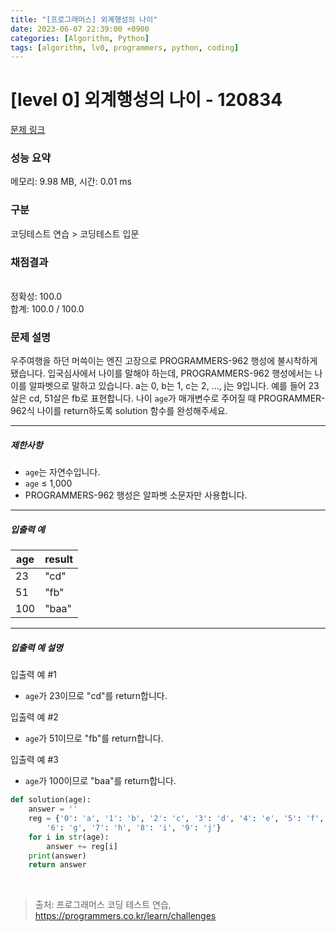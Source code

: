 ```yaml
---
title: "[프로그래머스] 외계행성의 나이"
date: 2023-06-07 22:39:00 +0900
categories: [Algorithm, Python]
tags: [algorithm, lv0, programmers, python, coding]
---
```


# [level 0] 외계행성의 나이 - 120834

[문제 링크](https://school.programmers.co.kr/learn/courses/30/lessons/120834)

### 성능 요약

메모리: 9.98 MB, 시간: 0.01 ms

### 구분

코딩테스트 연습 > 코딩테스트 입문

### 채점결과

<br/>정확성: 100.0<br/>합계: 100.0 / 100.0

### 문제 설명

<p>우주여행을 하던 머쓱이는 엔진 고장으로 PROGRAMMERS-962 행성에 불시착하게 됐습니다. 입국심사에서 나이를 말해야 하는데, PROGRAMMERS-962 행성에서는 나이를 알파벳으로 말하고 있습니다. a는 0, b는 1, c는 2, ..., j는 9입니다. 예를 들어 23살은 cd, 51살은 fb로 표현합니다. 나이 <code>age</code>가 매개변수로 주어질 때 PROGRAMMER-962식 나이를 return하도록 solution 함수를 완성해주세요.</p>

<hr>

<h5>제한사항</h5>

<ul>
<li><code>age</code>는 자연수입니다.</li>
<li><code>age</code> ≤ 1,000</li>
<li>PROGRAMMERS-962 행성은 알파벳 소문자만 사용합니다.</li>
</ul>

<hr>

<h5>입출력 예</h5>

| age | result |
|-----|--------|
| 23  | "cd"   |
| 51  | "fb"   |
| 100 | "baa"  |

<hr>

<h5>입출력 예 설명</h5>

<p>입출력 예 #1</p>

<ul>
<li><code>age</code>가 23이므로 "cd"를 return합니다.</li>
</ul>

<p>입출력 예 #2</p>

<ul>
<li><code>age</code>가 51이므로 "fb"를 return합니다.</li>
</ul>

<p>입출력 예 #3</p>

<ul>
<li><code>age</code>가 100이므로 "baa"를 return합니다.</li>
</ul>

```python
def solution(age):
    answer = ''
    reg = {'0': 'a', '1': 'b', '2': 'c', '3': 'd', '4': 'e', '5': 'f',
        '6': 'g', '7': 'h', '8': 'i', '9': 'j'}
    for i in str(age):
        answer += reg[i]
    print(answer)
    return answer
```

<br>

> 출처: 프로그래머스 코딩 테스트 연습, https://programmers.co.kr/learn/challenges
